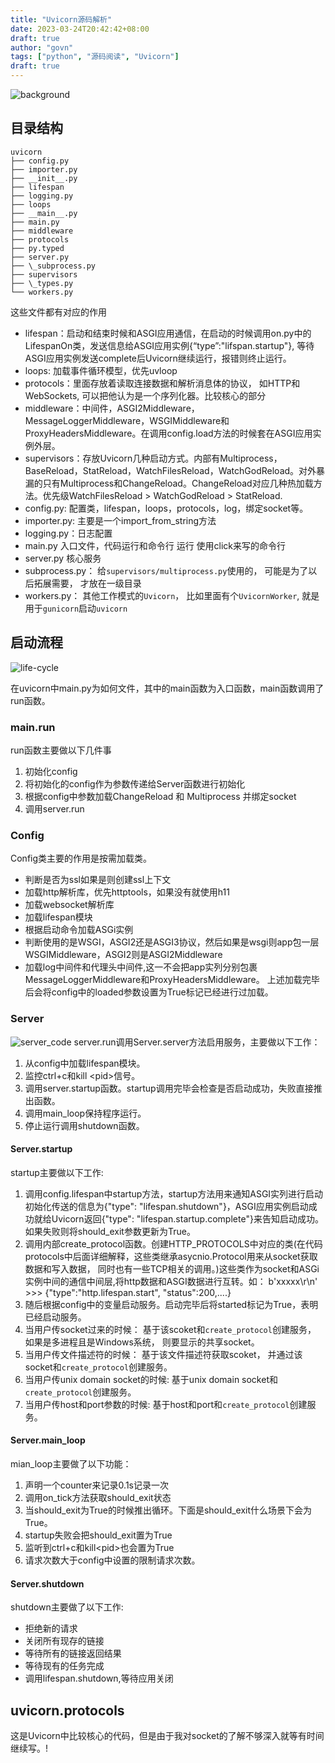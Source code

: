 ```yaml
---
title: "Uvicorn源码解析"
date: 2023-03-24T20:42:42+08:00
draft: true
author: "govn"
tags: ["python", "源码阅读", "Uvicorn"]
draft: true
---
```


![background](/blog/uvicorn/uvicorn.png "starlette")

## 目录结构

```shell
uvicorn
├── config.py
├── importer.py
├── __init__.py
├── lifespan
├── logging.py
├── loops
├── __main__.py
├── main.py
├── middleware
├── protocols
├── py.typed
├── server.py
├── \_subprocess.py
├── supervisors
├── \_types.py
└── workers.py
```

这些文件都有对应的作用

- lifespan：启动和结束时候和ASGI应用通信，在启动的时候调用on.py中的LifespanOn类，发送信息给ASGI应用实例{“type”:"lifspan.startup"}, 等待ASGI应用实例发送complete后Uvicorn继续运行，报错则终止运行。
- loops: 加载事件循环模型，优先uvloop
- protocols：里面存放着读取连接数据和解析消息体的协议， 如HTTP和WebSockets, 可以把他认为是一个序列化器。比较核心的部分
- middleware：中间件，ASGI2Middleware， MessageLoggerMiddleware，WSGIMiddleware和ProxyHeadersMiddleware。在调用config.load方法的时候套在ASGI应用实例外层。
- supervisors：存放Uvicorn几种启动方式。内部有Multiprocess，BaseReload，StatReload，WatchFilesReload，WatchGodReload。对外暴漏的只有Multiprocess和ChangeReload。ChangeReload对应几种热加载方法。优先级WatchFilesReload > WatchGodReload > StatReload.
- config.py: 配置类，lifespan，loops，protocols，log，绑定socket等。
- importer.py: 主要是一个import_from_string方法
- logging.py：日志配置
- main.py 入口文件，代码运行和命令行 运行 使用click来写的命令行
- server.py 核心服务
- subprocess.py： 给`supervisors/multiprocess.py`使用的， 可能是为了以后拓展需要， 才放在一级目录
- workers.py： 其他工作模式的`Uvicorn`， 比如里面有个`UvicornWorker`, 就是用于`gunicorn`启动`uvicorn`

## 启动流程

![life-cycle](/blog/uvicorn/life.png "生命周期")

在uvicorn中main.py为如何文件，其中的main函数为入口函数，main函数调用了run函数。

### main.run

run函数主要做以下几件事

1. 初始化config
2. 将初始化的config作为参数传递给Server函数进行初始化
3. 根据config中参数加载ChangeReload 和 Multiprocess 并绑定socket
4. 调用server.run

### Config

Config类主要的作用是按需加载类。

- 判断是否为ssl如果是则创建ssl上下文
- 加载http解析库，优先httptools，如果没有就使用h11
- 加载websocket解析库
- 加载lifespan模块
- 根据启动命令加载ASGi实例
- 判断使用的是WSGI，ASGI2还是ASGI3协议，然后如果是wsgi则app包一层WSGIMiddleware，ASGI2则是ASGI2Middleware
- 加载log中间件和代理头中间件,这一不会把app实列分别包裹MessageLoggerMiddleware和ProxyHeadersMiddleware。
 上述加载完毕后会将config中的loaded参数设置为True标记已经进行过加载。

### Server

![server_code](/blog/uvicorn/server_code.png "server代码展示")
server.run调用Server.server方法启用服务，主要做以下工作：

1. 从config中加载lifespan模块。
2. 监控ctrl+c和kill \<pid\>信号。
3. 调用server.startup函数。startup调用完毕会检查是否启动成功，失败直接推出函数。
4. 调用main_loop保持程序运行。
5. 停止运行调用shutdown函数。

#### Server.startup

startup主要做以下工作:

1. 调用config.lifespan中startup方法，startup方法用来通知ASGI实列进行启动初始化传送的信息为{"type": "lifespan.shutdown"}，ASGI应用实例启动成功就给Uvicorn返回{"type": "lifespan.startup.complete"}来告知启动成功。如果失败则将should_exit参数更新为True。
2. 调用内部create_protocol函数。创建HTTP_PROTOCOLS中对应的类(在代码protocols中后面详细解释，这些类继承asycnio.Protocol用来从socket获取数据和写入数据， 同时也有一些TCP相关的调用。)这些类作为socket和ASGi实例中间的通信中间层,将http数据和ASGI数据进行互转。如：   b\'xxxxx\r\n\' >>> {"type":"http.lifespan.start", "status":200,....}
3. 随后根据config中的变量启动服务。启动完毕后将started标记为True，表明已经启动服务。
1. 当用户传socket过来的时候： 基于该scoket和`create_protocol`创建服务， 如果是多进程且是Windows系统， 则要显示的共享socket。
2. 当用户传文件描述符的时候： 基于该文件描述符获取scoket， 并通过该socket和`create_protocol`创建服务。
3. 当用户传unix domain socket的时候: 基于unix domain socket和`create_protocol`创建服务。
4. 当用户传host和port参数的时候: 基于host和port和`create_protocol`创建服务。

#### Server.main_loop

mian_loop主要做了以下功能：

1. 声明一个counter来记录0.1s记录一次
2. 调用on_tick方法获取should_exit状态
3. 当should_exit为True的时候推出循环。下面是should_exit什么场景下会为True。
1. startup失败会把should_exit置为True
2. 监听到ctrl+c和kill\<pid\>也会置为True
3. 请求次数大于config中设置的限制请求次数。

#### Server.shutdown

 shutdown主要做了以下工作:

- 拒绝新的请求
- 关闭所有现存的链接
- 等待所有的链接返回结果
- 等待现有的任务完成
- 调用lifespan.shutdown,等待应用关闭

## uvicorn.protocols

这是Uvicorn中比较核心的代码，但是由于我对socket的了解不够深入就等有时间继续写。!
